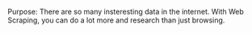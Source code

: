 Purpose:
    There are so many insteresting data in the internet. With Web Scraping, you can do a lot more and research than just browsing.


